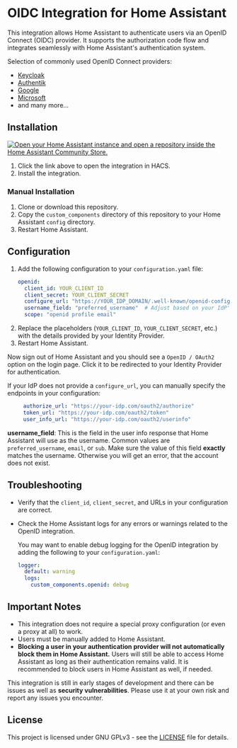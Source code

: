 # OIDC Integration for Home Assistant

This integration allows Home Assistant to authenticate users via an OpenID Connect (OIDC) provider. It supports the authorization code flow and integrates seamlessly with Home Assistant's authentication system.

Selection of commonly used OpenID Connect providers:
- [Keycloak](https://www.keycloak.org/)
- [Authentik](https://goauthentik.io/)
- [Google](https://developers.google.com/identity/protocols/oauth2/openid-connect)
- [Microsoft](https://docs.microsoft.com/en-us/azure/active-directory/develop/v2-overview)
- and many more...

## Installation

[![Open your Home Assistant instance and open a repository inside the Home Assistant Community Store.](https://my.home-assistant.io/badges/hacs_repository.svg)](https://my.home-assistant.io/redirect/hacs_repository/?category=integration&repository=hass-openid&owner=cavefire)

1. Click the link above to open the integration in HACS.
2. Install the integration.

### Manual Installation

1. Clone or download this repository.
2. Copy the `custom_components` directory of this repository to your Home Assistant `config` directory.
3. Restart Home Assistant.

## Configuration

1. Add the following configuration to your `configuration.yaml` file:
   ```yaml
   openid:
     client_id: YOUR_CLIENT_ID
     client_secret: YOUR_CLIENT_SECRET
     configure_url: "https://YOUR_IDP_DOMAIN/.well-known/openid-configuration"  # Replace with your Identity Provider's URL
     username_field: "preferred_username"  # Adjust based on your IdP's user info response
     scope: "openid profile email"
   ```
2. Replace the placeholders (`YOUR_CLIENT_ID`, `YOUR_CLIENT_SECRET`, etc.) with the details provided by your Identity Provider.
3. Restart Home Assistant.

Now sign out of Home Assistant and you should see a `OpenID / OAuth2` option on the login page. Click it to be redirected to your Identity Provider for authentication.

If your IdP does not provide a `configure_url`, you can manually specify the endpoints in your configuration:
```yaml
     authorize_url: "https://your-idp.com/oauth2/authorize"
     token_url: "https://your-idp.com/oauth2/token"
     user_info_url: "https://your-idp.com/oauth2/userinfo"
```

**username_field**: This is the field in the user info response that Home Assistant will use as the username. Common values are `preferred_username`, `email`, or `sub`. Make sure the value of this field **exactly** matches the username. Otherwise you will get an error, that the account does not exist.

## Troubleshooting
- Verify that the `client_id`, `client_secret`, and URLs in your configuration are correct.
- Check the Home Assistant logs for any errors or warnings related to the OpenID integration.

  You may want to enable debug logging for the OpenID integration by adding the following to your `configuration.yaml`:
    ```yaml
    logger:
      default: warning
      logs:
        custom_components.openid: debug
    ```

## Important Notes

- This integration does not require a special proxy configuration (or even a proxy at all) to work.
- Users must be manually added to Home Assistant.
- **Blocking a user in your authentication provider will not automatically block them in Home Assistant.** Users will still be able to access Home Assistant as long as their authentication remains valid. It is recommended to block users in Home Assistant as well, if needed.

This integration is still in early stages of development and there can be issues as well as **security vulnerabilities**. Please use it at your own risk and report any issues you encounter.

## License
This project is licensed under GNU GPLv3 - see the [LICENSE](LICENSE) file for details.
